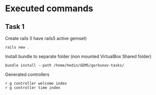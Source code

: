 # Executed commands

## Task 1

Create rails (I have rails5 active gemset)
```
rails new .
```

Install bundle to separate folder (non mounted VirtualBox Shared folder)

```
bundle install --path /home/hedin/GEMS/gorkunov-tasks/
```



Generated controllers

```
r g controller welcome index
r g controller time index
```